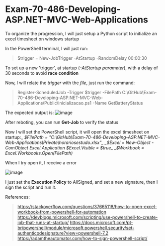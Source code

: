 # Exam-70-486-Developing-ASP.NET-MVC-Web-Applications

To organize the progression, I will just setup a Python script to initialize an excel timesheet on windows startup

In the PowerShell terminal, I will just run:
> $trigger = New-JobTrigger -AtStartup -RandomDelay 00:00:30

To set up a new 'trigger', at startup (_-AtStartup parameter_), with a delay of 30 seconds to avoid **race condition**

Now, I will relate the _trigger_ with the _file_, just run the command:

> Register-ScheduledJob -Trigger $trigger -FilePath C:\GitHub\Exam-70-486-Developing-ASP.NET-MVC-Web-Applications\Public\inicializacao.ps1 -Name GetBatteryStatus

The expected output is:
![image](https://user-images.githubusercontent.com/56644658/187301945-1715295c-1344-4908-a913-4fd16ad13943.png)

After reboting, you can run **Get-Job** to verify the status

Now I will set the PowerShell script, it will open the excel timesheet on startup:_
_$FilePath = "C:\GitHub\Exam-70-486-Developing-ASP.NET-MVC-Web-Applications\Private\horariosestudo.xlsx"_
_$Excel = New-Object -ComObject Excel.Application_
_$Excel.Visible = $true_
_$Workbook = $Excel.Workbooks.Open($FilePath)_

When I try open it, I receive a error

![image](https://user-images.githubusercontent.com/56644658/187307703-f944af74-6f91-48a2-aeea-0cd4b189224f.png)

I just set the **Execution Policy** to AllSigned, and set a new signature, then I sign the script and run it. 


References:
>https://stackoverflow.com/questions/37665118/how-to-open-excel-workbook-from-powershell-for-automation
>https://devblogs.microsoft.com/scripting/use-powershell-to-create-job-that-runs-at-startup/
>https://docs.microsoft.com/pt-br/powershell/module/microsoft.powershell.security/set-authenticodesignature?view=powershell-7.2
>https://adamtheautomator.com/how-to-sign-powershell-script/
